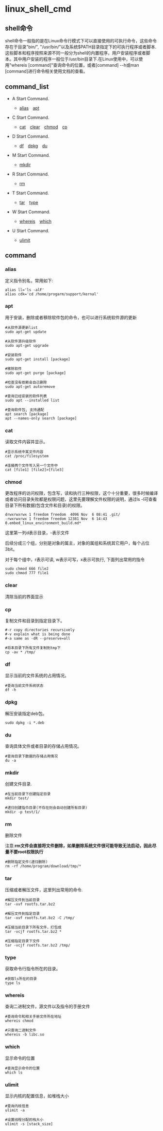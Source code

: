 # linux_shell_cmd

## shell命令

shell命令一般指的是在Linux命令行模式下可以直接使用的可执行命令，这些命令存在于目录"bin/", "/usr/bin/"以及系统$PATH目录指定下的可执行程序或者脚本. 这些脚本和程序按照来源不同一般分为shell的内置程序，用户安装程序或者脚本。其中用户安装的程序一般位于/usr/bin目录下.在Linux使用中，可以使用"whereis [command]"查询命令的位置，或者[command] --h或man [command]进行命令相关使用文档的查看。

## command_list

- A Start Command.
  - [alias](#alias)&emsp;[apt](#apt)

- C Start Command.
  - [cat](#cat)&emsp;[clear](#clear)&emsp;[chmod](#chmod)&emsp;[cp](#cp)

- D Start Command.
  - [df](#df)&emsp;[dpkg](#dpkg)&emsp;[du](#du)&emsp;

- M Start Command.
  - [mkdir](#mkdir)&emsp;

- R Start Command.
  - [rm](#rm)&emsp;

- T Start Command.
  - [tar](#tar)&emsp;[type](#type)&emsp;

- W Start Command.
  - [whereis](#whereis)&emsp;[which](#which)&emsp;

- U Start Command.
  - [ulimit](#ulimit)&emsp;

## command

### alias

定义指令别名，常用如下:

```shell
alias ll='ls -alF'
alias cdk='cd /home/progarm/support/kernal'
```

### apt

用于安装，删除或者移除软件包的命令，也可以进行系统软件源的更新

```shell
#从软件源更新list
sudo apt-get update

#从软件源升级软件
sudo apt-get upgrade

#安装软件
sudo apt-get install [package]

#移除软件
sudo apt-get purge [package]

#检查没有依赖会自己删除
sudo apt-get autoremove

#查询已经安装的软件列表
sudo apt --installed list

#查询软件包, 支持通配
apt search [package]
apt --names-only search [package]
```

### cat

读取文件内容并显示。

```shell
#显示系统中某文件内容
cat /proc/filesystem

#连接两个文件写入另一个文件中
cat [file1] [file2]>[file3]
```

### chmod

更改程序的访问权限，包含写，读和执行三种权限，这个十分重要，很多时候编译或者访问目录失败都是权限问题，这里先要理解文件权限的说明，通过ls -l可查看目录下所有数据(包含文件和目录)的权限。

```shell
drwxrwxrwx 1 freedom freedom  4096 Nov  6 08:41 .git/
-rwxrwxrwx 1 freedom freedom 12381 Nov  6 14:43 0.embed_linux_environment_build.md*
```

这里第一列d表示目录，-表示文件

后续分成三个组，分别是对象的属主，对象的属组和系统其它用户，每个占位3bit。

对于每个组中，r表示可读, w表示可写，x表示可执行, 下面列出常用的指令

```shell
sudo chmod 666 file2
sudo chmod 777 file1 
```

### clear

清除当前的界面显示

### cp

复制文件和目录到指定目录下。

```shell
#-r copy directories recursively
#-v explain what is being done
#-a same as -dR --preserve=all

#将本目录下所有文件复制到tmp下
cp -av * /tmp/ 
```

### df

显示当前的文件系统的占用情况。

```shell
#查询当前文件系统状态
df -h
```

### dpkg

解压安装指定deb包。

```shell
sudo dpkg -i *.deb
```

### du

查询具体文件或者目录的存储占用情况。

```shell
#查询目录下数据的存储占用情况
du -a
```

### mkdir

创建文件目录.

```shell
#在当前目录下创建指定目录
mkdir test/

#递归创建指令目录(不存在则会自动创建所有目录)
mkdir -p test/1/
```

### rm

删除文件

注意:**rm文件会直接将文件删除，如果删除系统文件很可能导致无法启动，因此尽量不要root权限执行**

```shell
#删除指定文件(递归删除)
rm -rf /home/program/download/tmp/*
```

### tar

压缩或者解压文件，这里列出常用的命令.

```shell
#解压文件到当前目录
tar -xvf rootfs.tar.bz2

#解压文件到指定目录
tar -xvf rootfs.tat.bz2 -C /tmp/

#压缩当前目录下所有文件，打包成
tar -vcjf rootfs.tar.bz2 *

#压缩指定目录下文件
tar -vcjf rootfs.tar.bz2 /tmp/
```

### type

获取命令行指令所在的目录。

```shell
#获取ls所在的目录
type ls
```

### whereis

查询二进制文件，源文件以及指令的手册文件

```shell
#查询命令和相关手册文件所在地址
whereis chmod

#只查询二进制文件
whereis -b libc.so
```

### which

显示命令的位置

```shell
#查询显示命令的位置
which ls
```

### ulimit

显示内核的配置信息，如堆栈大小

```shell
#查询内核信息
ulimit -a

#设置线程分配的栈大小
ulimit -s [stack_size]
```